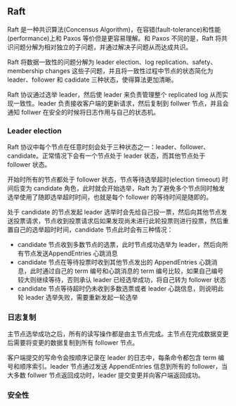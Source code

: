## Raft

Raft 是一种共识算法(Concensus Algorithm)，在容错(fault-tolerance)和性能(performance)上和 Paxos 等价但是更容易理解。和 Paxos 不同的是，Raft 将共识问题分解为相对独立的子问题，并通过解决子问题从而达成共识。


Raft 将数据一致性的问题分解为 leader election、log replication、safety、membership changes 这些子问题，并且将一致性过程中节点的状态简化为 leader、follower 和 cadidate 三种状态，使得算法更加清晰。

Raft 协议通过选举 leader，然后使 leader 来负责管理整个 replicated log 从而实现一致性。leader 负责接收客户端的更新请求，然后复制到 follwer 节点，并且会通知 follwer 在安全的时候将日志作用与自己的状态机。

### Leader election

Raft 协议中每个节点在任意时刻会处于三种状态之一：leader、follower、candidate。正常情况下会有一个节点处于 leader 状态，而其他节点处于 follower 状态。

开始时所有的节点都处于 follower 状态，节点等待选举超时(election timeout) 时间后变为 candidate 角色，此时就会开始选举，Raft 为了避免多个节点同时触发选举使用了随即选举超时时间，也就是每个 follower 的等待时间是随即的。

处于 candidate 的节点发起 leader 选举时会先给自己投一票，然后向其他节点发送投票请求，节点收到投票请求后如果发现尚未进行此轮投票则进行投票，然后重置自己的选举超时时间，candidate 节点此时会有三种情况：

- candidate 节点收到多数节点的选票，此时节点成功选举为 leader，然后向所有节点发送AppendEntries 心跳消息
- candidate 节点在等待投票时收到其他节点发出的 AppendEntries 心跳消息，此时通过自己的 term 编号和心跳消息的 term 编号比较，如果自己编号较大则继续等待，否则承认 leader 已经选举成功，将自己转为 follower 状态
- candidate 节点等待超时仍未收到多数选票或者 leader 心跳信息，则说明此轮 leader 选举失败，需要重新发起一轮选举

### 日志复制

主节点选举成功之后，所有的读写操作都是由主节点完成。主节点在完成数据变更后需要将变更的数据复制到所有 follower 节点。

客户端提交的写命令会按顺序记录在 leader 的日志中，每条命令都包含 term 编号和顺序索引。leader 节点通过发送 AppendEntries 信息到所有的 follower，当大多数 follwer 节点返回成功时，leader 提交变更并向客户端返回成功。



### 安全性